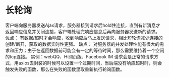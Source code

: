 # 长轮询
客户端向服务器发送Ajax请求，服务器接到请求后hold住连接，直到有新消息才返回响应信息并关闭连接，客户端处理完响应信息后再向服务器发送新的请求。
优点：
有数据/超时才会响应，收到响应后马上发送请求，相比短轮询减少连接的创建/断开，获取的数据实时性更强。
缺点：
对服务器的并发处理性能有很大的需求和压力；由于在返回数据前可能会有一定的等待时间，那么需要维持着一个空闲的tcp连接。 
实例：webQQ、Hi网页版、Facebook IM
请求会是正常的请求方式，用axios去封装的时候可以设置一个过期时间，当后端没有响应超时时，则会触发失败的函数，那么在失败的函数里取重新执行轮询函数。